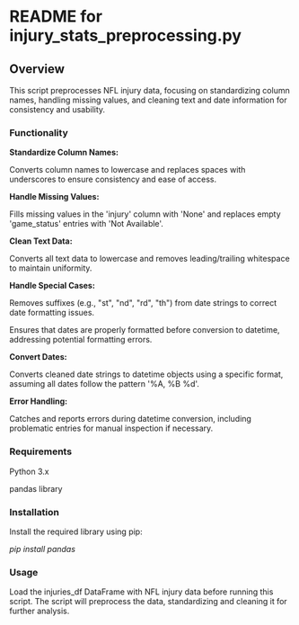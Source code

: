 # **README for injury_stats_preprocessing.py**

## **Overview**

This script preprocesses NFL injury data, focusing on standardizing column names, handling missing values, and cleaning text and date information for consistency and usability.

### **Functionality**

**Standardize Column Names:**

Converts column names to lowercase and replaces spaces with underscores to ensure consistency and ease of access.

**Handle Missing Values:**

Fills missing values in the 'injury' column with 'None' and replaces empty 'game_status' entries with 'Not Available'.

**Clean Text Data:**

Converts all text data to lowercase and removes leading/trailing whitespace to maintain uniformity.

**Handle Special Cases:**

Removes suffixes (e.g., "st", "nd", "rd", "th") from date strings to correct date formatting issues.

Ensures that dates are properly formatted before conversion to datetime, addressing potential formatting errors.

**Convert Dates:**

Converts cleaned date strings to datetime objects using a specific format, assuming all dates follow the pattern '%A, %B %d'.

**Error Handling:**

Catches and reports errors during datetime conversion, including problematic entries for manual inspection if necessary.

### **Requirements**

Python 3.x

pandas library

### **Installation**

Install the required library using pip:

*pip install pandas*

### **Usage**

Load the injuries_df DataFrame with NFL injury data before running this script. The script will preprocess the data, standardizing and cleaning it for further analysis.
